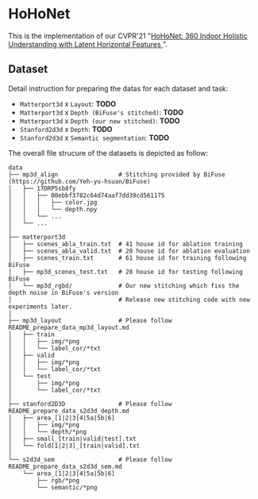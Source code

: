 # HoHoNet

This is the implementation of our CVPR'21 "[HoHoNet: 360 Indoor Holistic Understanding with Latent Horizontal Features
](https://arxiv.org/abs/2011.11498)".


## Dataset
Detail instruction for preparing the datas for each dataset and task:
- `Matterport3d` x `Layout`: **TODO**
- `Matterport3d` x `Depth (BiFuse's stitched)`: **TODO**
- `Matterport3d` x `Depth (our new stitched)`: **TODO**
- `Stanford2d3d` x `Depth`: **TODO**
- `Stanford2d3d` x `Semantic segmentation`: **TODO**

The overall file strucure of the datasets is depicted as follow:

    data
    ├── mp3d_align                 # Stitching provided by BiFuse (https://github.com/Yeh-yu-hsuan/BiFuse)
    │   ├── 17DRP5sb8fy
    │   │   ├── 00ebbf3782c64d74aaf7dd39cd561175
    │   │   │   ├── color.jpg
    │   │   │   └── depth.npy
    │   │   └── ...
    │   └── ...
    │
    ├── matterport3d
    │   ├── scenes_abla_train.txt  # 41 house id for ablation training
    │   ├── scenes_abla_valid.txt  # 20 house id for ablation evaluation
    │   ├── scenes_train.txt       # 61 house id for training following BiFuse
    │   ├── mp3d_scenes_test.txt   # 28 house id for testing following BiFuse
    │   └── mp3d_rgbd/             # Our new stitching which fixs the depth noise in BiFuse's version
    │                              # Release new stitching code with new experiments later.
    │
    ├── mp3d_layout                # Please follow README_prepare_data_mp3d_layout.md
    │   ├── train
    │   │   ├── img/*png
    │   │   └── label_cor/*txt
    │   ├── valid
    │   │   ├── img/*png
    │   │   └── label_cor/*txt
    │   └── test
    │       ├── img/*png
    │       └── label_cor/*txt
    │
    ├── stanford2D3D               # Please follow README_prepare_data_s2d3d_depth.md
    │   ├── area_[1|2|3|4|5a|5b|6]
    │   │   ├── img/*png
    │   │   └── depth/*png
    │   ├── small_[train|valid|test].txt
    │   └── fold[1|2|3]_[train|valid].txt
    │
    └── s2d3d_sem                  # Please follow README_prepare_data_s2d3d_sem.md
        └── area_[1|2|3|4|5a|5b|6]
            ├── rgb/*png
            └── semantic/*png
